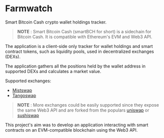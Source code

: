 # Farmwatch

Smart Bitcoin Cash crypto wallet holdings tracker.

> **NOTE** : Smart Bitcoin Cash (smartBCH for short) is a sidechain for Bitcoin Cash. It is compatible with Ethereum's EVM and Web3 API.

The application is a client-side only tracker for wallet holdings and smart contract tokens, such as liquidity pools, used in decentralized exchanges (DEXs).

The application gathers all the positions held by the wallet address in supported DEXs and calculates a market value.

Supported exchanges:
- [Mistswap](https://mistswap.fi/)
- [Tangoswap](https://tangoswap.cash/smart-swap)

> **NOTE** : More exchanges could be easily supported since they expose the same Web3 API and are forked from the populars [uniswap](https://uniswap.org/) or [sushiswap](https://www.sushi.com/)

This project's aim was to develop an application interacting with smart contracts on an EVM-compatible blockchain using the Web3 API.
